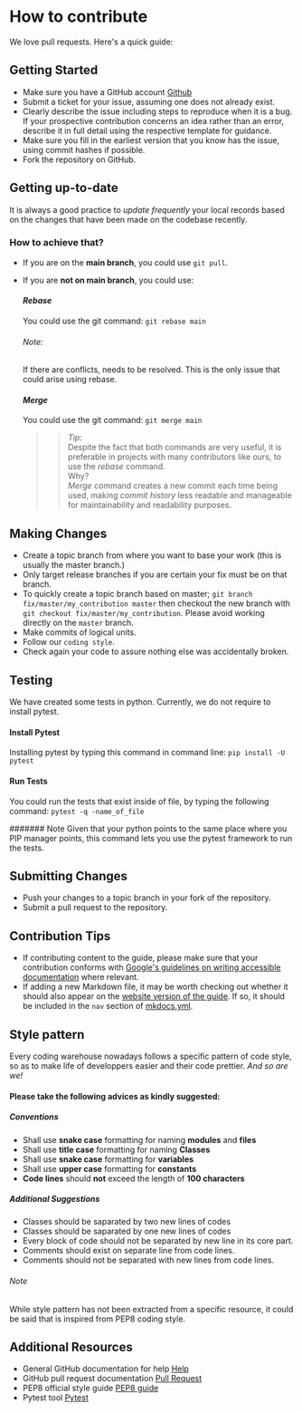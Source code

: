 How to contribute
=================

We love pull requests. Here's a quick guide:


Getting Started
---------------

-  Make sure you have a GitHub account <a href="https://github.com/signup/free/" target="_blank">Github</a>
-  Submit a ticket for your issue, assuming one does not already exist.
-  Clearly describe the issue including steps to reproduce when it is a bug. If your prospective contribution concerns an idea rather than an error, describe it in full detail using the respective template for guidance.
-  Make sure you fill in the earliest version that you know has the issue, using commit hashes if possible.
-  Fork the repository on GitHub.


Getting up-to-date 
------------------

It is always a good practice to *update frequently* your local records based on the changes that 
have been made on the codebase recently.
### How to achieve that?

* If you are on the **main branch**, you could use ```git pull```.
* If you are **not on main branch**, you could use:
  #### *Rebase*

  You could use the git command: ``git rebase main``
  
  ###### *Note:*
  <p>If there are conflicts, needs to be resolved.
  This is the only issue that could arise using rebase.</p>
  
  #### *Merge*
   You could use the git command: ``git merge main``
  >>_*Tip:*_<br>Despite the fact that both commands are very useful, it is preferable in projects with many contributors like ours, to use the *rebase* command.
  <br>Why?<br>
     *Merge* command creates a new commit each time being used, making *_commit history_* less readable and manageable for maintainability and readability purposes.


Making Changes
--------------

-  Create a topic branch from where you want to base your work (this is usually the master branch.)
-  Only target release branches if you are certain your fix must be on
   that branch.
-  To quickly create a topic branch based on master;
   ``git branch fix/master/my_contribution master`` then checkout
   the new branch with ``git checkout fix/master/my_contribution``.
   Please avoid working directly on the ``master`` branch.
-  Make commits of logical units.
-  Follow our `coding style`.
-  Check again your code to assure nothing else was accidentally broken.



## Testing

We have created some tests in python. 
Currently, we do not require to install pytest.

#### Install Pytest
  
  Installing pytest by typing this command in command line: 
  ```pip install -U pytest```

#### Run Tests

You could run the tests that exist inside of file, by typing the following command:
   ```pytest -q -name_of_file```                                


####### Note
  Given that your python points to the same place where you PIP manager points, this command lets you 
  use the pytest framework to run the tests.
  



Submitting Changes
------------------

-  Push your changes to a topic branch in your fork of the repository.
-  Submit a pull request to the repository.


Contribution Tips
-----------------

- If contributing content to the guide, please make sure that your contribution conforms with [Google's guidelines on writing accessible documentation](https://developers.google.com/style/accessibility) where relevant.
- If adding a new Markdown file, it may be worth checking out whether it should also appear on the [website version of the guide](https://e-panourgia.github.io/cosmos-tour/). If so, it should be included in the `nav` section of [mkdocs.yml](https://github.com/zkotti/cosmos-tour/blob/main/mkdocs/mkdocs.yml).


Style pattern
-------------

Every coding warehouse nowadays follows a specific pattern of code style,
so as to make life of developpers easier and their code prettier. *And so are we!*

#### Please take the following advices as kindly suggested:
##### Conventions
- Shall use **snake case** formatting for naming **modules** and **files**
- Shall use **title case** formatting for naming **Classes**
- Shall use **snake case** formatting for **variables**
- Shall use **upper case** formatting for **constants**
- **Code lines** should **not** exceed the length of **100 characters**
  
##### Additional Suggestions
- Classes should be saparated by two new lines of codes
- Classes should be saparated by one new lines of codes
- Every block of code should not be separated by new line in its core part.
- Comments should exist on separate line from code lines.
- Comments should not be separated with new lines from code lines.

###### Note 
  While style pattern has not been extracted from a specific resource,
  it could be said that is inspired from PEP8 coding style. 


Additional Resources
--------------------

- General GitHub documentation for help <a href="https://docs.github.com/en/" target="_blank">Help</a>
- GitHub pull request
   documentation <a href="https://help.github.com/articles/about-pull-requests/" target="_blank">Pull Request</a>
- PEP8 official style guide  <a href="https://peps.python.org/pep-0008/" target="_blank">PEP8 guide</a>
- Pytest tool <a href="https://docs.pytest.org/en/7.1.x/" target="_blank">Pytest </a> 

